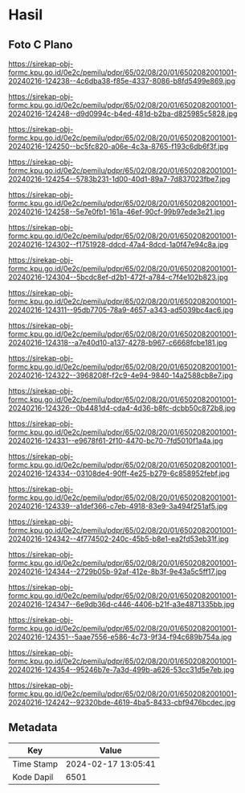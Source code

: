 # Hasil

## Foto C Plano

https://sirekap-obj-formc.kpu.go.id/0e2c/pemilu/pdpr/65/02/08/20/01/6502082001001-20240216-124238--4c6dba38-f85e-4337-8086-b8fd5499e869.jpg

https://sirekap-obj-formc.kpu.go.id/0e2c/pemilu/pdpr/65/02/08/20/01/6502082001001-20240216-124248--d9d0994c-b4ed-481d-b2ba-d825985c5828.jpg

https://sirekap-obj-formc.kpu.go.id/0e2c/pemilu/pdpr/65/02/08/20/01/6502082001001-20240216-124250--bc5fc820-a06e-4c3a-8765-f193c6db6f3f.jpg

https://sirekap-obj-formc.kpu.go.id/0e2c/pemilu/pdpr/65/02/08/20/01/6502082001001-20240216-124254--5783b231-1d00-40d1-89a7-7d837023fbe7.jpg

https://sirekap-obj-formc.kpu.go.id/0e2c/pemilu/pdpr/65/02/08/20/01/6502082001001-20240216-124258--5e7e0fb1-161a-46ef-90cf-99b97ede3e21.jpg

https://sirekap-obj-formc.kpu.go.id/0e2c/pemilu/pdpr/65/02/08/20/01/6502082001001-20240216-124302--f1751928-ddcd-47a4-8dcd-1a0f47e94c8a.jpg

https://sirekap-obj-formc.kpu.go.id/0e2c/pemilu/pdpr/65/02/08/20/01/6502082001001-20240216-124304--5bcdc8ef-d2b1-472f-a784-c7f4e102b823.jpg

https://sirekap-obj-formc.kpu.go.id/0e2c/pemilu/pdpr/65/02/08/20/01/6502082001001-20240216-124311--95db7705-78a9-4657-a343-ad5039bc4ac6.jpg

https://sirekap-obj-formc.kpu.go.id/0e2c/pemilu/pdpr/65/02/08/20/01/6502082001001-20240216-124318--a7e40d10-a137-4278-b967-c6668fcbe181.jpg

https://sirekap-obj-formc.kpu.go.id/0e2c/pemilu/pdpr/65/02/08/20/01/6502082001001-20240216-124322--3968208f-f2c9-4e94-9840-14a2588cb8e7.jpg

https://sirekap-obj-formc.kpu.go.id/0e2c/pemilu/pdpr/65/02/08/20/01/6502082001001-20240216-124326--0b4481d4-cda4-4d36-b8fc-dcbb50c872b8.jpg

https://sirekap-obj-formc.kpu.go.id/0e2c/pemilu/pdpr/65/02/08/20/01/6502082001001-20240216-124331--e9678f61-2f10-4470-bc70-7fd5010f1a4a.jpg

https://sirekap-obj-formc.kpu.go.id/0e2c/pemilu/pdpr/65/02/08/20/01/6502082001001-20240216-124334--03108de4-90ff-4e25-b279-6c858952febf.jpg

https://sirekap-obj-formc.kpu.go.id/0e2c/pemilu/pdpr/65/02/08/20/01/6502082001001-20240216-124339--a1def366-c7eb-4918-83e9-3a494f251af5.jpg

https://sirekap-obj-formc.kpu.go.id/0e2c/pemilu/pdpr/65/02/08/20/01/6502082001001-20240216-124342--4f774502-240c-45b5-b8e1-ea2fd53eb31f.jpg

https://sirekap-obj-formc.kpu.go.id/0e2c/pemilu/pdpr/65/02/08/20/01/6502082001001-20240216-124344--2729b05b-92af-412e-8b3f-9e43a5c5ff17.jpg

https://sirekap-obj-formc.kpu.go.id/0e2c/pemilu/pdpr/65/02/08/20/01/6502082001001-20240216-124347--6e9db36d-c446-4406-b21f-a3e4871335bb.jpg

https://sirekap-obj-formc.kpu.go.id/0e2c/pemilu/pdpr/65/02/08/20/01/6502082001001-20240216-124351--5aae7556-e586-4c73-9f34-f94c689b754a.jpg

https://sirekap-obj-formc.kpu.go.id/0e2c/pemilu/pdpr/65/02/08/20/01/6502082001001-20240216-124354--95246b7e-7a3d-499b-a626-53cc31d5e7eb.jpg

https://sirekap-obj-formc.kpu.go.id/0e2c/pemilu/pdpr/65/02/08/20/01/6502082001001-20240216-124242--92320bde-4619-4ba5-8433-cbf9476bcdec.jpg


## Metadata

| Key        | Value               |
| ---------- | ------------------- |
| Time Stamp | 2024-02-17 13:05:41 |
| Kode Dapil | 6501                |



